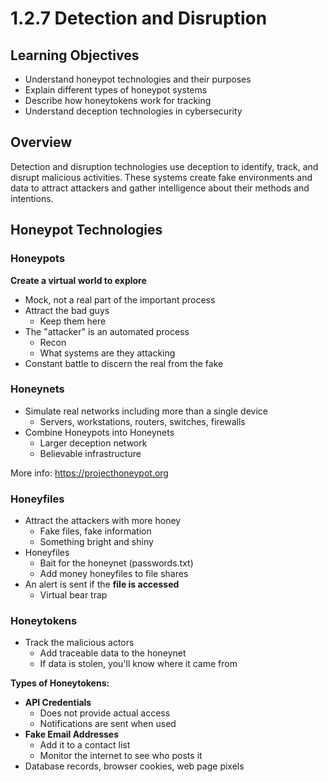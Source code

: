 # 1.2.7 Detection and Disruption

## Learning Objectives
- Understand honeypot technologies and their purposes
- Explain different types of honeypot systems
- Describe how honeytokens work for tracking
- Understand deception technologies in cybersecurity

## Overview
Detection and disruption technologies use deception to identify, track, and disrupt malicious activities. These systems create fake environments and data to attract attackers and gather intelligence about their methods and intentions.

## Honeypot Technologies

### Honeypots
**Create a virtual world to explore**
- Mock, not a real part of the important process
- Attract the bad guys
  - Keep them here
- The "attacker" is an automated process
  - Recon
  - What systems are they attacking
- Constant battle to discern the real from the fake

### Honeynets
- Simulate real networks including more than a single device
  - Servers, workstations, routers, switches, firewalls
- Combine Honeypots into Honeynets
  - Larger deception network
  - Believable infrastructure

More info: https://projecthoneypot.org

### Honeyfiles
- Attract the attackers with more honey
  - Fake files, fake information
  - Something bright and shiny
- Honeyfiles
  - Bait for the honeynet (passwords.txt)
  - Add money honeyfiles to file shares
- An alert is sent if the **file is accessed**
  - Virtual bear trap

### Honeytokens
- Track the malicious actors
  - Add traceable data to the honeynet
  - If data is stolen, you'll know where it came from

**Types of Honeytokens:**
- **API Credentials**
  - Does not provide actual access
  - Notifications are sent when used
- **Fake Email Addresses**
  - Add it to a contact list
  - Monitor the internet to see who posts it
- Database records, browser cookies, web page pixels